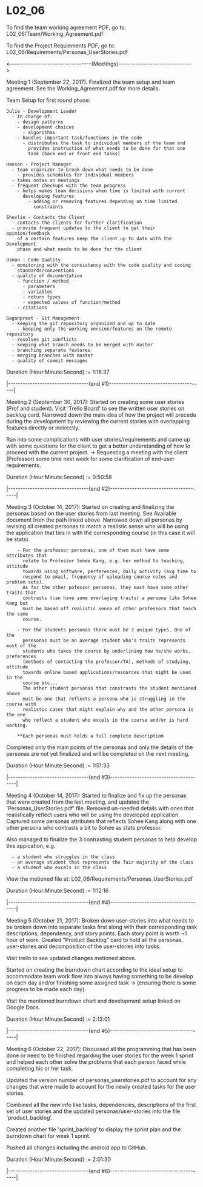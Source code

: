 # L02_06
To find the team working agreement PDF,
go to: L02_06/Team/Working_Agreement.pdf

To find the Project Requiements PDF,
go to: L02_06/Requirements/Personas_UserStories.pdf

<--------------------------------(Meetings)------------------------------>

Meeting 1 (September 22, 2017):
Finalized the team setup and team agreement.
See the Working_Agreement.pdf for more details.

  Team Setup for first round phase:

    Julie - Development Leader
      - In charge of:
        - design patterns
        - development choices
          - algorithms
        - handles important task/functions in the code
          - distributes the task to individual members of the team and
            provides instruction of what needs to be done for that one
            task (back end or front end tasks)

    Hanson - Project Manager
      - team organizer to break down what needs to be done
        - provides schedules for individual members
      - takes notes on meetings
      - frequent checkups with the team progress
        - helps makes team decisions when time is limited with current
          developing features
            - adding or removing features depending on time limited
              constraints

    Shevlin - Contacts the Client
      - contacts the clients for further clarification
      - provide frequent updates to the client to get their opinion/feedback
        of a certain features keep the client up to date with the Development
        phase and what needs to be done for the client

    Usman - Code Quality
      - monitoring with the consistency with the code quality and coding
        standards/conventions
      - quality of documentation
        - function / method
          - parameters
          - variables
          - return types
          - expected values of function/method
        - citations

    Gaganpreet - Git Management
      - keeping the git repository organized and up to date
        - keeping only the working version/features on the remote repository
      - resolves git conflicts
      - keeping what branch needs to be merged with master
      - branching separate features
      - merging branches with master
      - quality of commit messages

 Duration (Hour:Minute:Second) := 1:16:37

|---------------------------------(end #1)---------------------------------------|

Meeting 2 (September 30, 2017):
Started on creating some user stories (Prof and student). Visit 'Trello Board'
to see the written user stories on backlog card. Narrowed down the main idea
of how the project will precede during the development by reviewing the current
stories with overlapping features directly or indirectly.

Ran into some complications with user stories/requirements and came up with
some questions for the client to get a better understanding of how to proceed
with the current project.
  -> Requesting a meeting with the client (Professor) some time next week
     for some clarification of end-user requirements.

 Duration (Hour:Minute:Second) := 0:50:58

|---------------------------------(end #2)---------------------------------------|

Meeting 3 (October 14, 2017):
Started on creating and finalizing the personas based on the user stories from
last meeting. See Available document from the path linked above. Narrowed down
all personas by revising all created personas to match a realistic sense who
will be using the application that ties in with the corresponding course (in this
case it will be stats).

		- For the professor personas, one of them must have some attributes that
		  relate to Professor Sohee Kang, e.g. her method to teaching, attitude
		  towards using software, perferences, daily activity (avg time to
		  respond to email, frequency of uploading course notes and problem sets).
		  As for the other pofessor personas, they must have some other traits that
		  contrasts (can have some overlaying traits) a persona like Sohee Kang but
		  must be based off realistic sense of other professors that teach the same
		  course.

		- For the students personas there must be 3 unique types. One of the
		  peresonas must be an average student who's traits represents most of the
		  students who takes the course by underlining how he/she works, preferences
		  (methods of contacting the professor/TA), methods of studying, attitude
		  towards online based applications/resources that might be used in the
		  course etc...
		  The other student personas that constrasts the student mentioned above
		  must be one that reflects a persona who is struggling in the course with
		  realistic cases that might explain why and the other persona is the one
		  who reflect a student who excels in the course and/or is hard working.

		**Each personas must holds a full complete description

Completed only the main points of the personas and only the details of the personas
are not yet finalized and will be completed on the next meeting.

 Duration (Hour:Minute:Second) := 1:51:33

|---------------------------------(end #3)---------------------------------------|

Meeting 4 (October 14, 2017):
Started to finalize and fix up the personas that were created from the last
meeting, and updated the 'Personas_UserStories.pdf' file. Removed un-needed
details with ones that realistically reflect users who will be using the
developed application. Captured some personas attributes that reflects Sohee
Kang along with one other persona who contrasts a bit to Sohee as stats professor.

Also managed to finalize the 3 contrasting student personas to help develop this
appication, e.g.

      - a student who struggles in the class
      - an average student that represents the fair majority of the class
      - a student who excels in the class

View the metioned file at: L02_06/Requirements/Personas_UserStories.pdf

 Duration (Hour:Minute:Second) := 1:12:16

|---------------------------------(end #4)---------------------------------------|

Meeting 5 (October 21, 2017):
Broken down user-stories into what needs to be broken down into separate tasks
first along with their corresponding task descriptions, dependency, and story
points. Each story point is worth ~1 hour of work. Created "Product Backlog" card
to hold all the personas, user-stories and decomposition of the user-stories into
tasks.

Visit trello to see updated changes metioned above.

Started on creating the burndown chart according to the ideal setup to accommodate
team work flow into always having something to be develop on each day and/or
finishing some assigned task -> (ensuring there is some progress to be made each
day).

Visit the mentioned burndown chart and development setup linked on Google Docs.

 Duration (Hour:Minute:Second) := 2:13:01

|---------------------------------(end #5)---------------------------------------|

Meeting 6 (October 22, 2017):
Discussed all the programming that has been done or need to be finished regarding
the user stories for the week 1 sprint and helped each other solve the problems
that each person faced while completing his or her task.

Updated the version number of personas_userstories.pdf to account for any changes
that were made to account for the newly created tasks for the user stories.

Combined all the new info like tasks, dependencies, descriptions of the first set
of user stories and the updated personas/user-stories into the file 'product_backlog'.

Created another file 'sprint_backlog' to display the sprint plan and the burndown
chart for week 1 sprint.

Pushed all changes including the android app to GitHub.

Duration (Hour:Minute:Second) := 2:01:30

|---------------------------------(end #6)---------------------------------------|
